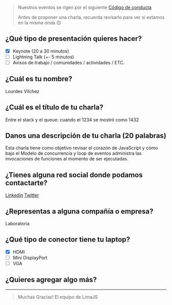 > Nuestros eventos se rigen por el siguiente [Código de conducta](http://es.confcodeofconduct.com/)
>
> Antes de proponer una charla, recuerda revisarlo para ver si estamos en la
> misma onda 😊

## ¿Qué tipo de presentación quieres hacer?

- [x] Keynote (20 a 30 minutos)
- [ ] Lightning Talk (+- 5 minutos)
- [ ] Avisos de trabajo / comunidades / actividades / ETC.

## ¿Cuál es tu nombre?

Lourdes Vílchez

## ¿Cuál es el título de tu charla?

Entre el stack y el queue: cuando el 1234 se mostró como 1432

## Danos una descripción de tu charla (20 palabras)

Esta charla tiene como objetivo revisar el corazón de JavaScript y cómo bajo el Modelo de concurrencia y loop de eventos administra las invocaciones de funciones al momento de ser ejecutadas.

## ¿Tienes alguna red social donde podamos contactarte?

[Linkedin](https://www.linkedin.com/in/lourdes-vilchez/)
[Twitter](https://twitter.com/MariaMlvp)

## ¿Representas a alguna compañía o empresa?

Laboratoria

## ¿Qué tipo de conector tiene tu laptop?

- [x] HDMI
- [ ] Mini DisplayPort
- [ ] VGA

## ¿Quieres agregar algo más?

-----------
> Muchas Gracias!
> El equipo de LimaJS
